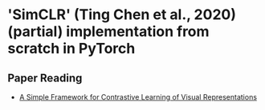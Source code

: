 # 'SimCLR' (Ting Chen et al., 2020) (partial) implementation from scratch in PyTorch
## Paper Reading
- [A Simple Framework for Contrastive Learning of Visual Representations](https://github.com/KimRass/SimCLR/blob/main/papers/a_simple_framework_for_contrastive_learning_of_visual_representations.pdf)
